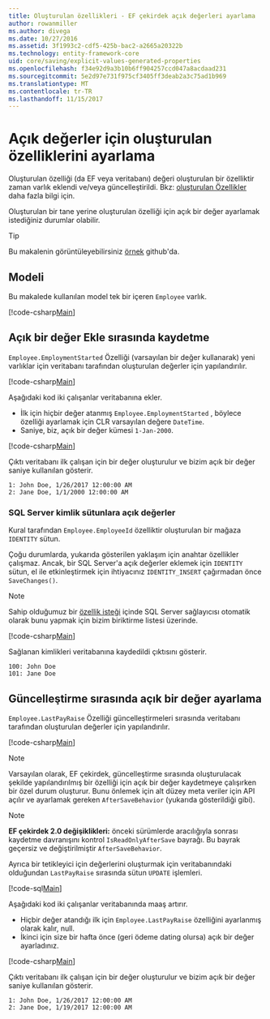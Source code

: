 ```yaml
---
title: Oluşturulan özellikleri - EF çekirdek açık değerleri ayarlama
author: rowanmiller
ms.author: divega
ms.date: 10/27/2016
ms.assetid: 3f1993c2-cdf5-425b-bac2-a2665a20322b
ms.technology: entity-framework-core
uid: core/saving/explicit-values-generated-properties
ms.openlocfilehash: f34e92d9a3b10b6ff904257ccd047a8acdaad231
ms.sourcegitcommit: 5e2d97e731f975cf3405ff3deab2a3c75ad1b969
ms.translationtype: MT
ms.contentlocale: tr-TR
ms.lasthandoff: 11/15/2017
---
```

# <a name="setting-explicit-values-for-generated-properties"></a>Açık değerler için oluşturulan özelliklerini ayarlama

Oluşturulan özelliği (da EF veya veritabanı) değeri oluşturulan bir özelliktir zaman varlık eklendi ve/veya güncelleştirildi. Bkz: [oluşturulan Özellikler](../modeling/generated-properties.md) daha fazla bilgi için.

Oluşturulan bir tane yerine oluşturulan özelliği için açık bir değer ayarlamak istediğiniz durumlar olabilir.

> [!TIP]  
> Bu makalenin görüntüleyebilirsiniz [örnek](https://github.com/aspnet/EntityFramework.Docs/tree/master/samples/core/Saving/Saving/ExplicitValuesGenerateProperties/) github'da.

## <a name="the-model"></a>Modeli

Bu makalede kullanılan model tek bir içeren `Employee` varlık.

[!code-csharp[Main](../../../samples/core/Saving/Saving/ExplicitValuesGenerateProperties/Employee.cs#Sample)]

## <a name="saving-an-explicit-value-during-add"></a>Açık bir değer Ekle sırasında kaydetme

`Employee.EmploymentStarted` Özelliği (varsayılan bir değer kullanarak) yeni varlıklar için veritabanı tarafından oluşturulan değerler için yapılandırılır.

[!code-csharp[Main](../../../samples/core/Saving/Saving/ExplicitValuesGenerateProperties/EmployeeContext.cs#EmploymentStarted)]

Aşağıdaki kod iki çalışanlar veritabanına ekler.
* İlk için hiçbir değer atanmış `Employee.EmploymentStarted` , böylece özelliği ayarlamak için CLR varsayılan değere `DateTime`.
* Saniye, biz, açık bir değer kümesi `1-Jan-2000`.

[!code-csharp[Main](../../../samples/core/Saving/Saving/ExplicitValuesGenerateProperties/Sample.cs#EmploymentStarted)]

Çıktı veritabanı ilk çalışan için bir değer oluşturulur ve bizim açık bir değer saniye kullanılan gösterir.

``` Console
1: John Doe, 1/26/2017 12:00:00 AM
2: Jane Doe, 1/1/2000 12:00:00 AM
```

### <a name="explicit-values-into-sql-server-identity-columns"></a>SQL Server kimlik sütunlara açık değerler

Kural tarafından `Employee.EmployeeId` özelliktir oluşturulan bir mağaza `IDENTITY` sütun.

Çoğu durumlarda, yukarıda gösterilen yaklaşım için anahtar özellikler çalışmaz. Ancak, bir SQL Server'a açık değerler eklemek için `IDENTITY` sütun, el ile etkinleştirmek için ihtiyacınız `IDENTITY_INSERT` çağırmadan önce `SaveChanges()`.

> [!NOTE]  
> Sahip olduğumuz bir [özellik isteği](https://github.com/aspnet/EntityFramework/issues/703) içinde SQL Server sağlayıcısı otomatik olarak bunu yapmak için bizim biriktirme listesi üzerinde.

[!code-csharp[Main](../../../samples/core/Saving/Saving/ExplicitValuesGenerateProperties/Sample.cs#EmployeeId)]

Sağlanan kimlikleri veritabanına kaydedildi çıktısını gösterir.

``` Console
100: John Doe
101: Jane Doe
```

## <a name="setting-an-explicit-value-during-update"></a>Güncelleştirme sırasında açık bir değer ayarlama

`Employee.LastPayRaise` Özelliği güncelleştirmeleri sırasında veritabanı tarafından oluşturulan değerler için yapılandırılır.

[!code-csharp[Main](../../../samples/core/Saving/Saving/ExplicitValuesGenerateProperties/EmployeeContext.cs#LastPayRaise)]

> [!NOTE]  
> Varsayılan olarak, EF çekirdek, güncelleştirme sırasında oluşturulacak şekilde yapılandırılmış bir özelliği için açık bir değer kaydetmeye çalışırken bir özel durum oluşturur. Bunu önlemek için alt düzey meta veriler için API açılır ve ayarlamak gereken `AfterSaveBehavior` (yukarıda gösterildiği gibi).

> [!NOTE]  
> **EF çekirdek 2.0 değişiklikleri:** önceki sürümlerde aracılığıyla sonrası kaydetme davranışını kontrol `IsReadOnlyAfterSave` bayrağı. Bu bayrak geçersiz ve değiştirilmiştir `AfterSaveBehavior`.

Ayrıca bir tetikleyici için değerlerini oluşturmak için veritabanındaki olduğundan `LastPayRaise` sırasında sütun `UPDATE` işlemleri.

[!code-sql[Main](../../../samples/core/Saving/Saving/ExplicitValuesGenerateProperties/employee_UPDATE.sql)]

Aşağıdaki kod iki çalışanlar veritabanında maaş artırır.
* Hiçbir değer atandığı ilk için `Employee.LastPayRaise` özelliğini ayarlanmış olarak kalır, null.
* İkinci için size bir hafta önce (geri ödeme dating olursa) açık bir değer ayarladınız.

[!code-csharp[Main](../../../samples/core/Saving/Saving/ExplicitValuesGenerateProperties/Sample.cs#LastPayRaise)]

Çıktı veritabanı ilk çalışan için bir değer oluşturulur ve bizim açık bir değer saniye kullanılan gösterir.

``` Console
1: John Doe, 1/26/2017 12:00:00 AM
2: Jane Doe, 1/19/2017 12:00:00 AM
```
